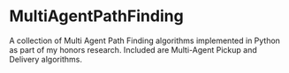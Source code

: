# MultiAgentPathFinding
A collection of Multi Agent Path Finding algorithms implemented in Python as part of my honors research. Included are Multi-Agent Pickup and Delivery algorithms.
